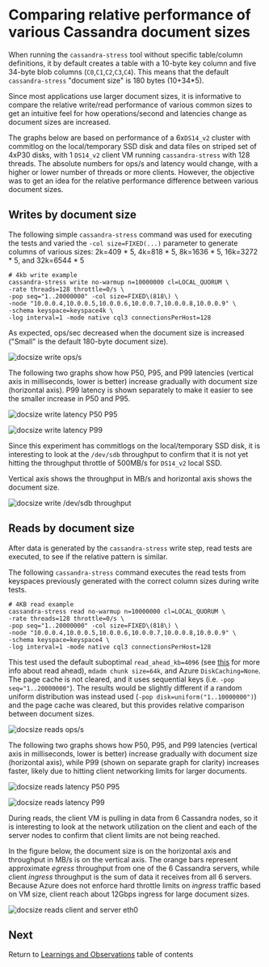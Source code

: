 # Comparing relative performance of various Cassandra document sizes

When running the `cassandra-stress` tool without specific table/column definitions, it by default creates a table with a 10-byte key column and five 34-byte blob columns (`C0`,`C1`,`C2`,`C3`,`C4`). This means that the default `cassandra-stress` "document size" is 180 bytes (10+34*5).

Since most applications use larger document sizes, it is informative to compare the relative write/read performance of various common sizes to get an intuitive feel for how operations/second and latencies change as document sizes are increased.

The graphs below are based on performance of a 6x`DS14_v2` cluster with commitlog on the local/temporary SSD disk and data files on striped set of 4xP30 disks, with 1 `DS14_v2` client VM running `cassandra-stress` with 128 threads. The absolute numbers for ops/s and latency would change, with a higher or lower number of threads or more clients. However, the objective was to get an idea for the relative performance difference between various document sizes.

## Writes by document size

The following simple `cassandra-stress` command was used for executing the tests and varied the `-col size=FIXED(...)` parameter to generate columns of various sizes: 2k=409 * 5, 4k=818 * 5, 8k=1636 * 5, 16k=3272 * 5, and 32k=6544 * 5

```
# 4kb write example
cassandra-stress write no-warmup n=10000000 cl=LOCAL_QUORUM \
-rate threads=128 throttle=0/s \
-pop seq="1..20000000" -col size=FIXED\(818\) \
-node "10.0.0.4,10.0.0.5,10.0.0.6,10.0.0.7,10.0.0.8,10.0.0.9" \
-schema keyspace=keyspace4k \
-log interval=1 -mode native cql3 connectionsPerHost=128
```

As expected, ops/sec decreased when the document size is increased ("Small" is the default 180-byte document size).

![docsize write ops/s](../images/docsize-writes-ops.png)

The following two graphs show how P50, P95, and P99 latencies (vertical axis in milliseconds, lower is better) increase gradually with document size (horizontal axis). P99 latency is shown separately to make it easier to see the smaller increase in P50 and P95.

![docsize write latency P50 P95](../images/docsize-writes-lat-p50-p95.png)

![docsize write latency P99](../images/docsize-writes-lat-p99.png)

Since this experiment has commitlogs on the local/temporary SSD disk, it is interesting to look at the `/dev/sdb` throughput to confirm that it is not yet hitting the throughput throttle of 500MB/s for `DS14_v2` local SSD. 

Vertical axis shows the throughput in MB/s and horizontal axis shows the document size.

![docsize write /dev/sdb throughput](../images/docsize-writes-sdb-throughput.png)

## Reads by document size

After data is generated by the `cassandra-stress` write step, read tests are executed, to see if the relative pattern is similar. 

The following `cassandra-stress` command executes the read tests from keyspaces previously generated with the correct column sizes during write tests.

```
# 4KB read example
cassandra-stress read no-warmup n=10000000 cl=LOCAL_QUORUM \
-rate threads=128 throttle=0/s \
-pop seq="1..20000000" -col size=FIXED\(818\) \
-node "10.0.0.4,10.0.0.5,10.0.0.6,10.0.0.7,10.0.0.8,10.0.0.9" \
-schema keyspace=keyspace4 \
-log interval=1 -mode native cql3 connectionsPerHost=128
```

This test used the default suboptimal `read_ahead_kb=4096` (see [this](cassandra-read-ahead.md) for more info about read ahead), `mdadm chunk size=64k`, and Azure `DiskCaching=None`. The page cache is not cleared, and it uses sequential keys (i.e. `-pop seq="1..20000000"`). The results would be slightly different if a random uniform distribution was instead used (`-pop disk=uniform("1..10000000")`) and the page cache was cleared, but this provides relative comparison between document sizes. 

![docsize reads ops/s](../images/docsize-reads-ops.png)

The following two graphs shows how P50, P95, and P99 latencies (vertical axis in milliseconds, lower is better) increase gradually with document size (horizontal axis), while P99 (shown on separate graph for clarity) increases faster, likely due to hitting client networking limits for larger documents.

![docsize reads latency P50 P95](../images/docsize-reads-lat-p50-p95.png)

![docsize reads latency P99](../images/docsize-reads-lat-p99.png)

During reads, the client VM is pulling in data from 6 Cassandra nodes, so it is interesting to look at the network utilization on the client and each of the server nodes to confirm that client limits are not being reached. 

In the figure below, the document size is on the horizontal axis and throughput in MB/s is on the vertical axis. The orange bars represent approximate *egress* throughput from one of the 6 Cassandra servers, while client *ingress* throughput is the sum of data it receives from all 6 servers. Because Azure does not enforce hard throttle limits on *ingress* traffic based on VM size, client reach about 12Gbps ingress for large document sizes.

![docsize reads client and server eth0](../images/docsize-reads-eth0.png)


## Next

Return to [Learnings and Observations](../README.md#learnings-and-observations) table of contents